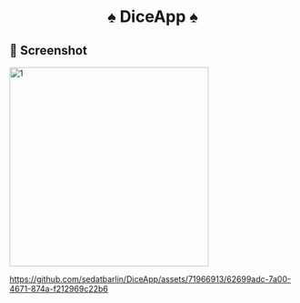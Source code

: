 <h1 align="center"> ♠️ DiceApp ♠️ </h1>
 
## 📸 Screenshot
  
<img width="350" alt="1" src="https://github.com/sedatbarlin/DiceApp/assets/71966913/fa861d57-e00f-41dc-bcf9-bacf6faf329c">

https://github.com/sedatbarlin/DiceApp/assets/71966913/62699adc-7a00-4671-874a-f212969c22b6

